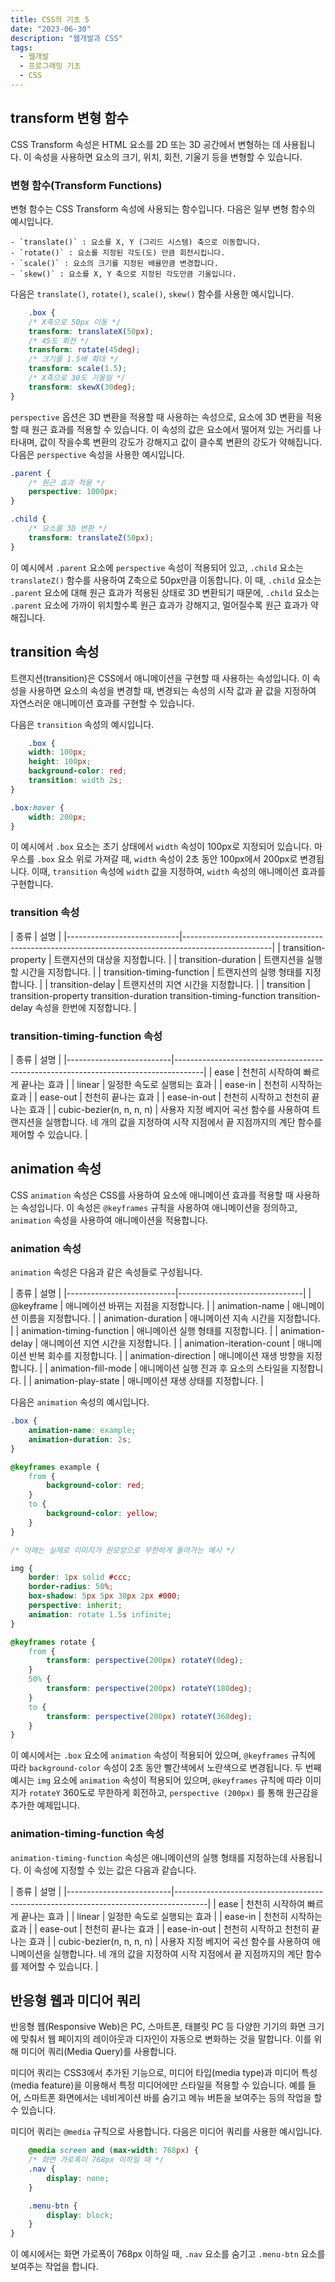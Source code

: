 ```yaml
---
title: CSS의 기초 5
date: "2023-06-30"
description: "웹개발과 CSS"
tags:
  - 웹개발
  - 프로그래밍 기초
  - CSS
---
```


## transform 변형 함수

CSS Transform 속성은 HTML 요소를 2D 또는 3D 공간에서 변형하는 데 사용됩니다. 이 속성을 사용하면 요소의 크기, 위치, 회전, 기울기 등을 변형할 수 있습니다.

### 변형 함수(Transform Functions)

변형 함수는 CSS Transform 속성에 사용되는 함수입니다. 다음은 일부 변형 함수의 예시입니다.

    - `translate()` : 요소를 X, Y (그리드 시스템) 축으로 이동합니다.
    - `rotate()` : 요소를 지정된 각도(도) 만큼 회전시킵니다.
    - `scale()` : 요소의 크기를 지정된 배율만큼 변경합니다.
    - `skew()` : 요소를 X, Y 축으로 지정된 각도만큼 기울입니다.

다음은 `translate()`, `rotate()`, `scale()`, `skew()` 함수를 사용한 예시입니다.

```css
    .box {
    /* X축으로 50px 이동 */
    transform: translateX(50px);
    /* 45도 회전 */
    transform: rotate(45deg);
    /* 크기를 1.5배 확대 */
    transform: scale(1.5);
    /* X축으로 30도 기울임 */
    transform: skewX(30deg);
}
```

`perspective` 옵션은 3D 변환을 적용할 때 사용하는 속성으로, 요소에 3D 변환을 적용할 때 원근 효과를 적용할 수 있습니다. 이 속성의 값은 요소에서 떨어져 있는 거리를 나타내며, 값이 작을수록 변환의
강도가 강해지고 값이 클수록 변환의 강도가 약해집니다. 다음은 `perspective` 속성을 사용한 예시입니다.

```css
.parent {
    /* 원근 효과 적용 */
    perspective: 1000px;
}

.child {
    /* 요소를 3D 변환 */
    transform: translateZ(50px);
}
```

이 예시에서 `.parent` 요소에 `perspective` 속성이 적용되어 있고, `.child` 요소는 `translateZ()` 함수를 사용하여 Z축으로 50px만큼 이동합니다. 이 때, `.child`
요소는 `.parent` 요소에 대해 원근 효과가 적용된 상태로 3D 변환되기 때문에, `.child` 요소는 `.parent` 요소에 가까이 위치할수록 원근 효과가 강해지고, 멀어질수록 원근 효과가 약해집니다.

## transition 속성

트랜지션(transition)은 CSS에서 애니메이션을 구현할 때 사용하는 속성입니다. 이 속성을 사용하면 요소의 속성을 변경할 때, 변경되는 속성의 시작 값과 끝 값을 지정하여 자연스러운 애니메이션 효과를
구현할 수 있습니다.

다음은 `transition` 속성의 예시입니다.

```css
    .box {
    width: 100px;
    height: 100px;
    background-color: red;
    transition: width 2s;
}

.box:hover {
    width: 200px;
}
```

이 예시에서 `.box` 요소는 초기 상태에서 `width` 속성이 100px로 지정되어 있습니다. 마우스를 `.box` 요소 위로 가져갈 때, `width` 속성이 2초 동안 100px에서 200px로
변경됩니다. 이때, `transition` 속성에 `width` 값을 지정하여, `width` 속성의 애니메이션 효과를 구현합니다.

### transition 속성

| 종류                         | 설명                                                                                                 |
          |----------------------------|----------------------------------------------------------------------------------------------------|
| transition-property        | 트랜지션의 대상을 지정합니다.                                                                                   |
| transition-duration        | 트랜지션을 실행할 시간을 지정합니다.                                                                               |
| transition-timing-function | 트랜지션의 실행 형태를 지정합니다.                                                                                |
| transition-delay           | 트랜지션의 지연 시간을 지정합니다.                                                                                |
| transition                 | transition-property transition-duration transition-timing-function transition-delay 속성을 한번에 지정합니다. |

### transition-timing-function 속성

| 종류                       | 설명                                                                                  |
          |--------------------------|-------------------------------------------------------------------------------------|
| ease                     | 천천히 시작하여 빠르게 끝나는 효과                                                                 |
| linear                   | 일정한 속도로 실행되는 효과                                                                     |
| ease-in                  | 천천히 시작하는 효과                                                                         |
| ease-out                 | 천천히 끝나는 효과                                                                          |
| ease-in-out              | 천천히 시작하고 천천히 끝나는 효과                                                                 |
| cubic-bezier(n, n, n, n) | 사용자 지정 베지어 곡선 함수를 사용하여 트랜지션을 실행합니다. 네 개의 값을 지정하여 시작 지점에서 끝 지점까지의 계단 함수를 제어할 수 있습니다. |

## animation 속성

CSS `animation` 속성은 CSS를 사용하여 요소에 애니메이션 효과를 적용할 때 사용하는 속성입니다. 이 속성은 `@keyframes` 규칙을 사용하여 애니메이션을 정의하고, `animation` 속성을
사용하여 애니메이션을 적용합니다.

### animation 속성

`animation` 속성은 다음과 같은 속성들로 구성됩니다.

| 종류                        | 설명                            |
            |---------------------------|-------------------------------|
| @keyframe                 | 애니메이션 바뀌는 지점을 지정합니다.          |
| animation-name            | 애니메이션 이름을 지정합니다.              |
| animation-duration        | 애니메이션 지속 시간을 지정합니다.           |
| animation-timing-function | 애니메이션 실행 형태를 지정합니다.           |
| animation-delay           | 애니메이션 지연 시간을 지정합니다.           |
| animation-iteration-count | 애니메이션 반복 회수를 지정합니다.           |
| animation-direction       | 애니메이션 재생 방향을 지정합니다.           |
| animation-fill-mode       | 애니메이션 실행 전과 후 요소의 스타일을 지정합니다. |
| animation-play-state      | 애니메이션 재생 상태를 지정합니다.           |

다음은 `animation` 속성의 예시입니다.

```css
.box {
    animation-name: example;
    animation-duration: 2s;
}

@keyframes example {
    from {
        background-color: red;
    }
    to {
        background-color: yellow;
    }
}

/* 아래는 실제로 이미지가 원모양으로 무한하게 돌아가는 예시 */

img {
    border: 1px solid #ccc;
    border-radius: 50%;
    box-shadow: 5px 5px 30px 2px #000;
    perspective: inherit;
    animation: rotate 1.5s infinite;
}

@keyframes rotate {
    from {
        transform: perspective(200px) rotateY(0deg);
    }
    50% {
        transform: perspective(200px) rotateY(180deg);
    }
    to {
        transform: perspective(200px) rotateY(360deg);
    }
}
```

이 예시에서는 `.box` 요소에 `animation` 속성이 적용되어 있으며, `@keyframes` 규칙에 따라 `background-color` 속성이 2초 동안 빨간색에서 노란색으로 변경됩니다.
두 번째 예시는 `img` 요소에 `animation` 속성이 적용되어 있으며, `@keyframes` 규칙에 따라 이미지가 `rotateY` 360도로 무한하게 회전하고, `perspective (200px)`
를 통해 원근감을 추가한 예제입니다.

### animation-timing-function 속성

`animation-timing-function` 속성은 애니메이션의 실행 형태를 지정하는데 사용됩니다. 이 속성에 지정할 수 있는 값은 다음과 같습니다.

| 종류                       | 설명                                                                                   |
            |--------------------------|--------------------------------------------------------------------------------------|
| ease                     | 천천히 시작하여 빠르게 끝나는 효과                                                                  |
| linear                   | 일정한 속도로 실행되는 효과                                                                      |
| ease-in                  | 천천히 시작하는 효과                                                                          |
| ease-out                 | 천천히 끝나는 효과                                                                           |
| ease-in-out              | 천천히 시작하고 천천히 끝나는 효과                                                                  |
| cubic-bezier(n, n, n, n) | 사용자 지정 베지어 곡선 함수를 사용하여 애니메이션을 실행합니다. 네 개의 값을 지정하여 시작 지점에서 끝 지점까지의 계단 함수를 제어할 수 있습니다. |

## 반응형 웹과 미디어 쿼리

반응형 웹(Responsive Web)은 PC, 스마트폰, 태블릿 PC 등 다양한 기기의 화면 크기에 맞춰서 웹 페이지의 레이아웃과 디자인이 자동으로 변화하는 것을 말합니다. 이를 위해 미디어 쿼리(Media
Query)를 사용합니다.

미디어 쿼리는 CSS3에서 추가된 기능으로, 미디어 타입(media type)과 미디어 특성(media feature)을 이용해서 특정 미디어에만 스타일을 적용할 수 있습니다. 예를 들어, 스마트폰 화면에서는
네비게이션 바를 숨기고 메뉴 버튼을 보여주는 등의 작업을 할 수 있습니다.

미디어 쿼리는 `@media` 규칙으로 사용합니다. 다음은 미디어 쿼리를 사용한 예시입니다.

```css
    @media screen and (max-width: 768px) {
    /* 화면 가로폭이 768px 이하일 때 */
    .nav {
        display: none;
    }

    .menu-btn {
        display: block;
    }
}
```

이 예시에서는 화면 가로폭이 768px 이하일 때, `.nav` 요소를 숨기고 `.menu-btn` 요소를 보여주는 작업을 합니다.